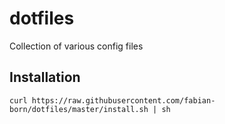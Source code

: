 dotfiles
========

Collection of various config files

## Installation

```curl https://raw.githubusercontent.com/fabian-born/dotfiles/master/install.sh | sh```



